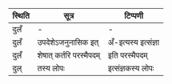 | स्थिति | सूत्र | टिप्पणी |
| ----- | ------- | ------ |
| दुलँ | - | - |
| दुलँ | उपदेशेऽजनुनासिक इत् | अँ-इत्यस्य इत्संज्ञा |
| दुलँ | शेषात् कर्तरि परस्मैपदम् | इति परस्मैपदम् |
| दुल् | तस्य लोपः | इत्संज्ञकस्य लोपः |

